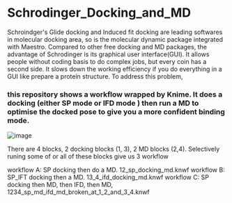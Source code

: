 # Schrodinger_Docking_and_MD

Schroindger's Glide docking and Induced fit docking are leading softwares in molecular docking area, so is the molecular dynamic package integrated with Maestro. 
Compared to other free docking and MD packages, the advantage of Schrodinger is its graphical user interface(GUI). It allows people without coding basis to do complex jobs, but every coin has a second side.
It slows down the working efficiency if you do everything in a GUI like prepare a protein structure.  To address this problem, 

### this repository shows a workflow wrapped by Knime. It does a docking (either SP mode or IFD mode ) then run a MD to optimise the docked pose to give you a more confident binding mode.

![image](https://user-images.githubusercontent.com/75652473/209523406-065d8cd5-02f8-4554-9083-2590dddb1633.png)

There are 4 blocks, 2 docking blocks (1, 3), 2 MD blocks (2,4). Selectively runing some of or all of these blocks give us 3 workflow

workflow A: SP docking then do a MD. 12_sp_docking_md.knwf
workflow B: SP_IFT docking then a MD. 13_4_ifd_docking_md.knwf
workflow C: SP docking then MD, then IFD, then MD, 1234_sp_md_ifd_md_broken_at_1_2_and_3_4.knwf

